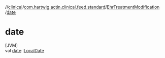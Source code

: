 //[clinical](../../../index.md)/[com.hartwig.actin.clinical.feed.standard](../index.md)/[EhrTreatmentModification](index.md)/[date](date.md)

# date

[JVM]\
val [date](date.md): [LocalDate](https://docs.oracle.com/javase/8/docs/api/java/time/LocalDate.html)
